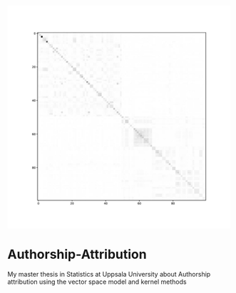 

<img src="fig/2_background/kernelviz_100.jpg" alt="drawing" width="500"/>

# Authorship-Attribution
My master thesis in Statistics at Uppsala University about Authorship attribution using the vector space model and kernel methods
